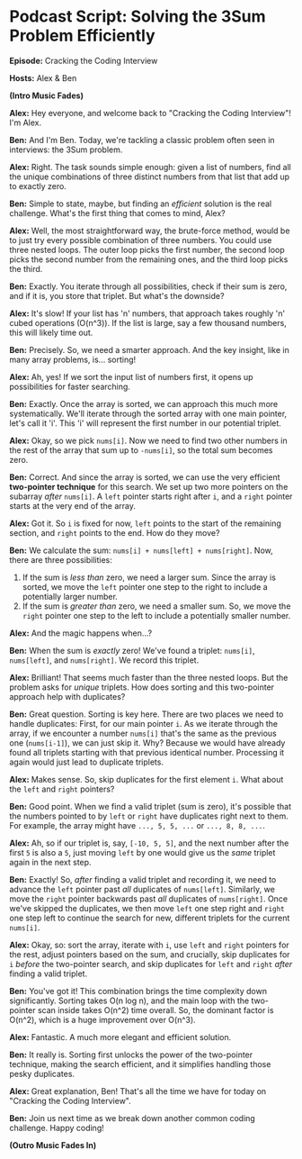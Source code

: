 # Podcast Script: Solving the 3Sum Problem Efficiently

**Episode:** Cracking the Coding Interview

**Hosts:** Alex & Ben

**(Intro Music Fades)**

**Alex:** Hey everyone, and welcome back to "Cracking the Coding Interview"! I'm Alex.

**Ben:** And I'm Ben. Today, we're tackling a classic problem often seen in interviews: the 3Sum problem.

**Alex:** Right. The task sounds simple enough: given a list of numbers, find all the unique combinations of three distinct numbers from that list that add up to exactly zero.

**Ben:** Simple to state, maybe, but finding an *efficient* solution is the real challenge. What's the first thing that comes to mind, Alex?

**Alex:** Well, the most straightforward way, the brute-force method, would be to just try every possible combination of three numbers. You could use three nested loops. The outer loop picks the first number, the second loop picks the second number from the remaining ones, and the third loop picks the third.

**Ben:** Exactly. You iterate through all possibilities, check if their sum is zero, and if it is, you store that triplet. But what's the downside?

**Alex:** It's slow! If your list has 'n' numbers, that approach takes roughly 'n' cubed operations (O(n^3)). If the list is large, say a few thousand numbers, this will likely time out.

**Ben:** Precisely. So, we need a smarter approach. And the key insight, like in many array problems, is... sorting!

**Alex:** Ah, yes! If we sort the input list of numbers first, it opens up possibilities for faster searching.

**Ben:** Exactly. Once the array is sorted, we can approach this much more systematically. We'll iterate through the sorted array with one main pointer, let's call it 'i'. This 'i' will represent the first number in our potential triplet.

**Alex:** Okay, so we pick `nums[i]`. Now we need to find two other numbers in the rest of the array that sum up to `-nums[i]`, so the total sum becomes zero.

**Ben:** Correct. And since the array is sorted, we can use the very efficient **two-pointer technique** for this search. We set up two more pointers on the subarray *after* `nums[i]`. A `left` pointer starts right after `i`, and a `right` pointer starts at the very end of the array.

**Alex:** Got it. So `i` is fixed for now, `left` points to the start of the remaining section, and `right` points to the end. How do they move?

**Ben:** We calculate the sum: `nums[i] + nums[left] + nums[right]`.
Now, there are three possibilities:
1.  If the sum is *less than* zero, we need a larger sum. Since the array is sorted, we move the `left` pointer one step to the right to include a potentially larger number.
2.  If the sum is *greater than* zero, we need a smaller sum. So, we move the `right` pointer one step to the left to include a potentially smaller number.

**Alex:** And the magic happens when...?

**Ben:** When the sum is *exactly* zero! We've found a triplet: `nums[i]`, `nums[left]`, and `nums[right]`. We record this triplet.

**Alex:** Brilliant! That seems much faster than the three nested loops. But the problem asks for *unique* triplets. How does sorting and this two-pointer approach help with duplicates?

**Ben:** Great question. Sorting is key here. There are two places we need to handle duplicates:
First, for our main pointer `i`. As we iterate through the array, if we encounter a number `nums[i]` that's the same as the previous one (`nums[i-1]`), we can just skip it. Why? Because we would have already found all triplets starting with that previous identical number. Processing it again would just lead to duplicate triplets.

**Alex:** Makes sense. So, skip duplicates for the first element `i`. What about the `left` and `right` pointers?

**Ben:** Good point. When we find a valid triplet (sum is zero), it's possible that the numbers pointed to by `left` or `right` have duplicates right next to them. For example, the array might have `..., 5, 5, ...` or `..., 8, 8, ...`.

**Alex:** Ah, so if our triplet is, say, `[-10, 5, 5]`, and the next number after the first `5` is also a `5`, just moving `left` by one would give us the *same* triplet again in the next step.

**Ben:** Exactly! So, *after* finding a valid triplet and recording it, we need to advance the `left` pointer past *all* duplicates of `nums[left]`. Similarly, we move the `right` pointer backwards past *all* duplicates of `nums[right]`. Once we've skipped the duplicates, we then move `left` one step right and `right` one step left to continue the search for new, different triplets for the current `nums[i]`.

**Alex:** Okay, so: sort the array, iterate with `i`, use `left` and `right` pointers for the rest, adjust pointers based on the sum, and crucially, skip duplicates for `i` *before* the two-pointer search, and skip duplicates for `left` and `right` *after* finding a valid triplet.

**Ben:** You've got it! This combination brings the time complexity down significantly. Sorting takes O(n log n), and the main loop with the two-pointer scan inside takes O(n^2) time overall. So, the dominant factor is O(n^2), which is a huge improvement over O(n^3).

**Alex:** Fantastic. A much more elegant and efficient solution.

**Ben:** It really is. Sorting first unlocks the power of the two-pointer technique, making the search efficient, and it simplifies handling those pesky duplicates.

**Alex:** Great explanation, Ben! That's all the time we have for today on "Cracking the Coding Interview".

**Ben:** Join us next time as we break down another common coding challenge. Happy coding!

**(Outro Music Fades In)**
